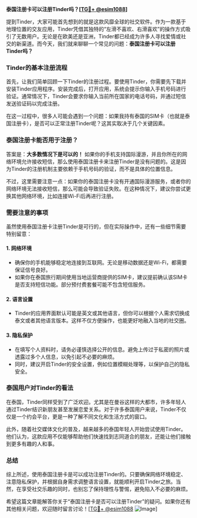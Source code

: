 **泰国注册卡可以注册Tinder吗？[[TG💪+ @esim1088](https://t.me/s/esim1088)]**

提到Tinder，大家可能首先想到的就是这款风靡全球的社交软件。作为一款基于地理位置的交友应用，Tinder凭借其独特的“左滑不喜欢、右滑喜欢”的操作方式吸引了无数用户。无论是在欧美还是亚洲，Tinder都已经成为许多人寻找爱情或社交的新渠道。而今天，我们就来聊聊一个常见的问题：**泰国注册卡可以注册Tinder吗？**

### Tinder的基本注册流程

首先，让我们简单回顾一下Tinder的注册过程。要使用Tinder，你需要先下载并安装Tinder应用程序。安装完成后，打开应用，系统会提示你输入手机号码进行验证。通常情况下，Tinder会要求你输入当前所在国家的电话号码，并通过短信发送验证码以完成注册。

在这一过程中，很多人可能会遇到一个问题：如果我持有泰国的SIM卡（也就是泰国注册卡），是否可以正常注册Tinder呢？这其实取决于几个关键因素。

### 泰国注册卡能否用于注册？

答案是：**大多数情况下是可以的！** 如果你的手机支持国际漫游，并且你所在的网络环境允许接收短信，那么使用泰国注册卡来注册Tinder是没有问题的。这是因为Tinder的注册机制主要依赖于手机号码的验证，而不是具体的位置信息。

不过，这里需要注意一点：如果你的泰国注册卡没有开通国际漫游服务，或者你的网络环境无法接收短信，那么可能会导致验证失败。在这种情况下，建议你尝试更换其他网络环境，比如连接Wi-Fi后再进行注册。

### 需要注意的事项

虽然使用泰国注册卡注册Tinder是可行的，但在实际操作中，还有一些细节需要特别留意：

#### 1. **网络环境**
   - 确保你的手机能够稳定地连接到互联网。无论是移动数据还是Wi-Fi，都需要保证信号良好。
   - 如果你在泰国旅行期间使用当地运营商提供的SIM卡，建议提前确认该SIM卡是否支持短信功能。部分预付费套餐可能不包含短信服务。

#### 2. **语言设置**
   - Tinder的应用界面默认可能是英文或其他语言，但你可以根据个人需求切换成泰文或者其他语言版本。这样不仅方便操作，也能更好地融入当地的社交圈。

#### 3. **隐私保护**
   - 在填写个人资料时，请务必谨慎选择公开的信息。避免上传过于私密的照片或透露过多个人信息，以免引起不必要的麻烦。
   - 同时，建议开启Tinder的安全设置，例如位置模糊处理等，以保护自己的隐私安全。

### 泰国用户对Tinder的看法

在泰国，Tinder同样受到了广泛欢迎。尤其是在曼谷这样的大都市，许多年轻人通过Tinder结识新朋友甚至发展恋爱关系。对于许多泰国用户来说，Tinder不仅仅是一个约会平台，更是一种了解不同文化和生活方式的窗口。

此外，随着社交媒体文化的普及，越来越多的泰国年轻人开始尝试使用Tinder。他们认为，这款应用不仅能够帮助他们快速找到志同道合的朋友，还能让他们接触到更多有趣的人和事。

### 总结

综上所述，使用泰国注册卡是可以成功注册Tinder的。只要确保网络环境稳定、注意隐私保护，并根据自身需求调整语言设置，就能顺利开启Tinder之旅。当然，在享受社交乐趣的同时，也别忘了保持理性与警惕，避免陷入不必要的麻烦。

希望这篇文章能解答你关于“泰国注册卡是否可以注册Tinder”的疑问。如果你还有其他相关问题，欢迎随时留言讨论！[[TG💪+ @esim1088](https://t.me/s/esim1088) ![Image](https://i.postimg.cc/4NQfJmqS/Snipaste-2025-05-13-00-14-12.png)]